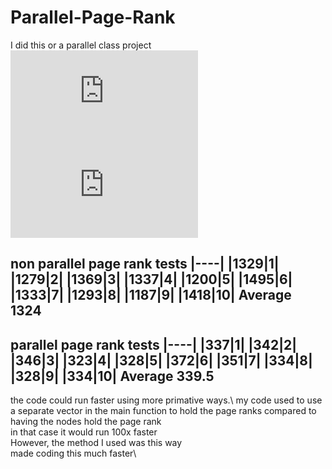 # Parallel-Page-Rank
I did this or a parallel class project\
![equation](https://latex.codecogs.com/gif.latex?j%20%3D%20i&plus;1)\
![equation](https://latex.codecogs.com/gif.latex?Pagerank%28A%29_j%20%3D%20%5Csum_%7BB%3Dnodes%20%5Cmapsto%20A%20%7D%20%5Cleft%20%28%5Cfrac%7BPagerank%28B%29_i%7D%7BNumberOfNodesBPointsTo%7D%20%5Cright%29)

non parallel page rank tests
|----|
|1329|1|  
|1279|2|
|1369|3|
|1337|4|
|1200|5|
|1495|6|
|1333|7|
|1293|8|
|1187|9|
|1418|10|
Average 1324
----
parallel page rank tests
|----|
|337|1|
|342|2|
|346|3|
|323|4|
|328|5|
|372|6|
|351|7|
|334|8|
|328|9|
|334|10|
Average 339.5
----
the code could run faster using more primative ways.\ 
my code used to use a separate vector in the main function to hold the page ranks compared to having the nodes hold the page rank\
in that case it would run 100x faster\
However, the method I used was this way\
made coding this much faster\
